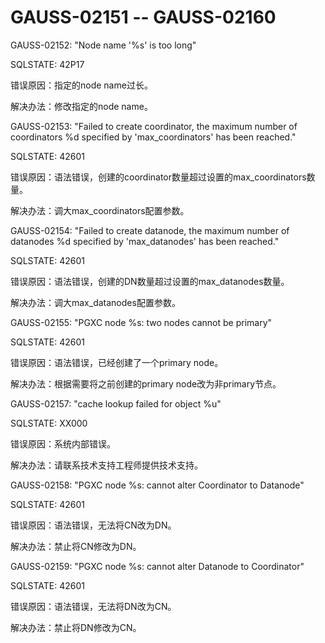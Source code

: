 # GAUSS-02151 -- GAUSS-02160<a name="ZH-CN_TOPIC_0302073520"></a>

GAUSS-02152: "Node name '%s' is too long"

SQLSTATE: 42P17

错误原因：指定的node name过长。

解决办法：修改指定的node name。

GAUSS-02153: "Failed to create coordinator, the maximum number of coordinators %d specified by 'max\_coordinators' has been reached."

SQLSTATE: 42601

错误原因：语法错误，创建的coordinator数量超过设置的max\_coordinators数量。

解决办法：调大max\_coordinators配置参数。

GAUSS-02154: "Failed to create datanode, the maximum number of datanodes %d specified by 'max\_datanodes' has been reached."

SQLSTATE: 42601

错误原因：语法错误，创建的DN数量超过设置的max\_datanodes数量。

解决办法：调大max\_datanodes配置参数。

GAUSS-02155: "PGXC node %s: two nodes cannot be primary"

SQLSTATE: 42601

错误原因：语法错误，已经创建了一个primary node。

解决办法：根据需要将之前创建的primary node改为非primary节点。

GAUSS-02157: "cache lookup failed for object %u"

SQLSTATE: XX000

错误原因：系统内部错误。

解决办法：请联系技术支持工程师提供技术支持。

GAUSS-02158: "PGXC node %s: cannot alter Coordinator to Datanode"

SQLSTATE: 42601

错误原因：语法错误，无法将CN改为DN。

解决办法：禁止将CN修改为DN。

GAUSS-02159: "PGXC node %s: cannot alter Datanode to Coordinator"

SQLSTATE: 42601

错误原因：语法错误，无法将DN改为CN。

解决办法：禁止将DN修改为CN。

